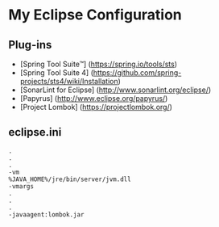 # My Eclipse Configuration
## Plug-ins
- [Spring Tool Suite™] (https://spring.io/tools/sts)
- [Spring Tool Suite 4] (https://github.com/spring-projects/sts4/wiki/Installation)
- [SonarLint for Eclipse] (http://www.sonarlint.org/eclipse/)
- [Papyrus] (http://www.eclipse.org/papyrus/)
- [Project Lombok] (https://projectlombok.org/)

## eclipse.ini
```
.
.
.
-vm
%JAVA_HOME%/jre/bin/server/jvm.dll
-vmargs
.
.
.
-javaagent:lombok.jar
```
